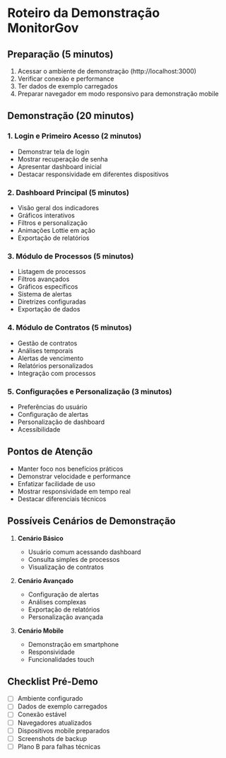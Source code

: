 # Roteiro da Demonstração MonitorGov

## Preparação (5 minutos)

1. Acessar o ambiente de demonstração (http://localhost:3000)
2. Verificar conexão e performance
3. Ter dados de exemplo carregados
4. Preparar navegador em modo responsivo para demonstração mobile

## Demonstração (20 minutos)

### 1. Login e Primeiro Acesso (2 minutos)

- Demonstrar tela de login
- Mostrar recuperação de senha
- Apresentar dashboard inicial
- Destacar responsividade em diferentes dispositivos

### 2. Dashboard Principal (5 minutos)

- Visão geral dos indicadores
- Gráficos interativos
- Filtros e personalização
- Animações Lottie em ação
- Exportação de relatórios

### 3. Módulo de Processos (5 minutos)

- Listagem de processos
- Filtros avançados
- Gráficos específicos
- Sistema de alertas
- Diretrizes configuradas
- Exportação de dados

### 4. Módulo de Contratos (5 minutos)

- Gestão de contratos
- Análises temporais
- Alertas de vencimento
- Relatórios personalizados
- Integração com processos

### 5. Configurações e Personalização (3 minutos)

- Preferências do usuário
- Configuração de alertas
- Personalização de dashboard
- Acessibilidade

## Pontos de Atenção

- Manter foco nos benefícios práticos
- Demonstrar velocidade e performance
- Enfatizar facilidade de uso
- Mostrar responsividade em tempo real
- Destacar diferenciais técnicos

## Possíveis Cenários de Demonstração

1. **Cenário Básico**

   - Usuário comum acessando dashboard
   - Consulta simples de processos
   - Visualização de contratos

2. **Cenário Avançado**

   - Configuração de alertas
   - Análises complexas
   - Exportação de relatórios
   - Personalização avançada

3. **Cenário Mobile**
   - Demonstração em smartphone
   - Responsividade
   - Funcionalidades touch

## Checklist Pré-Demo

- [ ] Ambiente configurado
- [ ] Dados de exemplo carregados
- [ ] Conexão estável
- [ ] Navegadores atualizados
- [ ] Dispositivos mobile preparados
- [ ] Screenshots de backup
- [ ] Plano B para falhas técnicas
